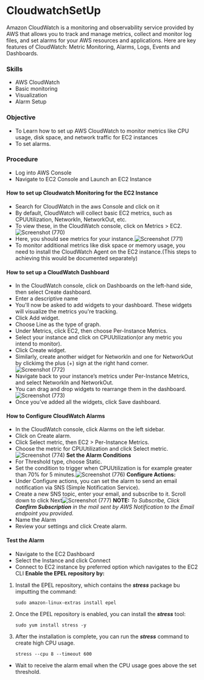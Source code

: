 # CloudwatchSetUp
Amazon CloudWatch is a monitoring and observability service provided by AWS that allows you to track and manage metrics, collect and monitor log files, and set alarms for your AWS resources and applications. Here are key features of CloudWatch: Metric Monitoring, Alarms, Logs, Events and Dashboards.

### Skills
* AWS CloudWatch
* Basic monitoring
* Visualization
* Alarm Setup

### Objective
* To Learn how to set up AWS CloudWatch to monitor metrics like CPU usage, disk space, and network traffic for EC2 instances
* To set alarms.

### Procedure
* Log into AWS Console
* Navigate to EC2 Console and Launch an EC2 Instance
#### How to set up Cloudwatch Monitoring for the EC2 Instance
*  Search for CloudWatch in the aws Console and click on it
* By default, CloudWatch will collect basic EC2 metrics, such as CPUUtilization, NetworkIn, NetworkOut, etc.
* To view these, in the CloudWatch console, click on Metrics > EC2.![Screenshot (770)](https://github.com/user-attachments/assets/4f598aec-3a10-425a-8a56-a72afb467adc)
* Here, you should see metrics for your instance.![Screenshot (771)](https://github.com/user-attachments/assets/bd94e8e3-3d82-483a-a5e5-84f9bb0ba6eb)
* To monitor additional metrics like disk space or memory usage, you need to install the CloudWatch Agent on the EC2 instance.(This steps to achieving this would be documented separately)
#### How to set up a CloudWatch Dashboard
* In the CloudWatch console, click on Dashboards on the left-hand side, then select Create dashboard.
* Enter a descriptive name
* You'll now be asked to add widgets to your dashboard. These widgets will visualize the metrics you're tracking.
* Click Add widget.
* Choose Line as the type of graph.
* Under Metrics, click EC2, then choose Per-Instance Metrics.
* Select your instance and click on CPUUtilization(or any metric you intend to monitor).
* Click Create widget.
* Similarly, create another widget for NetworkIn and one for NetworkOut by clickimg the plus (+) sign at the right hand corner. ![Screenshot (772)](https://github.com/user-attachments/assets/0453a278-e0a1-4c5d-b1ac-a4bba865d91d)
* Navigate back to your instance’s metrics under Per-Instance Metrics, and select NetworkIn and NetworkOut.
* You can drag and drop widgets to rearrange them in the dashboard.![Screenshot (773)](https://github.com/user-attachments/assets/60194785-af7c-4ad0-839a-e5431ac5c2da)
* Once you’ve added all the widgets, click Save dashboard.
#### How to Configure CloudWatch Alarms
* In the CloudWatch console, click Alarms on the left sidebar.
* Click on Create alarm.
* Click Select metric, then EC2 > Per-Instance Metrics.
* Choose the metric for CPUUtilization and click Select metric.![Screenshot (774)](https://github.com/user-attachments/assets/40ea0b9d-4d4a-4026-8d7d-09211e69b82c)
**Set the Alarm Conditions**
*  For Threshold type, choose Static.
*  Set the condition to trigger when CPUUtilization is for example greater than 70% for 5 minutes.![Screenshot (776)](https://github.com/user-attachments/assets/1c3bf79b-de2f-470a-87a4-bf25f5bb3172)
**Configure Actions:**
* Under Configure actions, you can set the alarm to send an email notification via SNS (Simple Notification Service).
* Create a new SNS topic, enter your email, and subscribe to it. Scroll down to click Next![Screenshot (777)](https://github.com/user-attachments/assets/2069b776-2782-467c-a2f2-8f8503bef756)
**NOTE:** *To Subscribe, Click **Confirm Subscription** in the mail sent by AWS Notification to the Email endpoint you provided.*
* Name the Alarm
* Review your settings and click Create alarm.
#### Test the Alarm
* Navigate to the EC2 Dashboard
* Select the Instance and click Connect
* Connect to EC2 instance by preferred option which navigates to the EC2 CLI
**Enable the EPEL repository by:**
1. Install the EPEL repository, which contains the ***stress*** package bu imputting the command:
   ```
   sudo amazon-linux-extras install epel
   ```
2. Once the EPEL repository is enabled, you can install the ***stress*** tool:
   ```
   sudo yum install stress -y
    ```
3. After the installation is complete, you can run the ***stress*** command to create high CPU usage.
   ```
   stress --cpu 8 --timeout 600
   ```
* Wait to receive the alarm email when the CPU usage goes above the set threshold.
  


